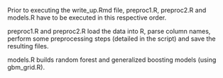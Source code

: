 Prior to executing the write_up.Rmd file, preproc1.R, preproc2.R and models.R have to be executed in this respective order.

preproc1.R and preproc2.R load the data into R, parse column names, perform some preprocessing steps (detailed in the script) and save the resulting files.  

models.R builds random forest and generalized boosting models (using gbm_grid.R).



